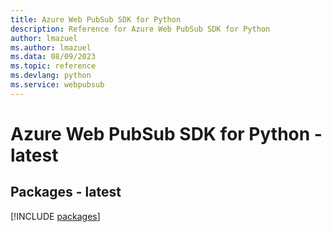 ```yaml
---
title: Azure Web PubSub SDK for Python
description: Reference for Azure Web PubSub SDK for Python
author: lmazuel
ms.author: lmazuel
ms.data: 08/09/2023
ms.topic: reference
ms.devlang: python
ms.service: webpubsub
---
```

# Azure Web PubSub SDK for Python - latest
## Packages - latest
[!INCLUDE [packages](web-pubsub-index.md)]